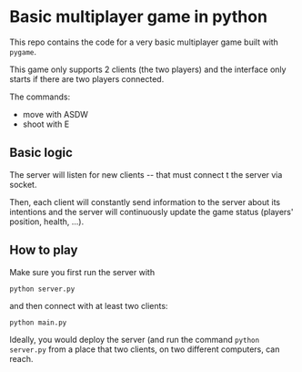 # Basic multiplayer game in python

This repo contains the code for a very basic multiplayer game built with `pygame`.

This game only supports 2 clients (the two players) and the interface only starts if there are two players connected.

The commands:
 - move with ASDW
 - shoot with E
 
## Basic logic
 
The server will listen for new clients -- that must connect t the server via socket.
 
Then, each client will constantly send information to the server about its intentions and the server will continuously update the game status (players' position, health, ...).

## How to play

Make sure you first run the server with

```
python server.py
```

and then connect with at least two clients:

```
python main.py
```

Ideally, you would deploy the server (and run the command `python server.py` from a place that two clients, on two different computers, can reach.